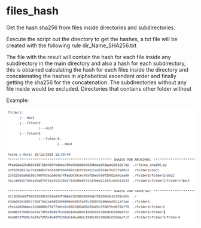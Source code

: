 # files_hash
Get the hash sha256 from files inside directories and subdirectories.

Execute the script out the directory to get the hashes, a txt file will be created with the following rule dir_Name_SHA256.txt

The file with the result will contain the hash for each file inside any subdirectory in the main directory and also a hash for each subdirectory, this is obtained calculating the hash for each files inside the directory and concatenating the hashes in alphabetical ascendent order and finally getting the sha256 for the concatenation. The subdirectories without any file inside would be excluded. Directories that contains other folder without

Example:


![alt text](https://github.com/criptorusso/files_hash/blob/main/example.png?raw=true)

